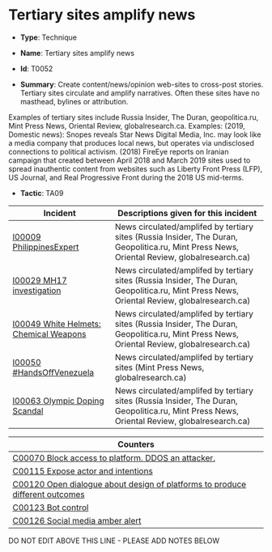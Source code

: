 # Tertiary sites amplify news

* **Type**: Technique

* **Name**: Tertiary sites amplify news

* **Id**: T0052

* **Summary**: Create content/news/opinion web-sites to cross-post stories. Tertiary sites circulate and amplify narratives. Often these sites have no masthead, bylines or attribution. 

Examples of tertiary sites include Russia Insider, The Duran, geopolitica.ru, Mint Press News, Oriental Review, globalresearch.ca. Examples: (2019, Domestic news): Snopes reveals Star News Digital Media, Inc. may look like a media company that produces local news, but operates via undisclosed connections to political activism. (2018) FireEye reports on Iranian campaign that created between April 2018 and March 2019 sites used to spread inauthentic content from websites such as Liberty Front Press (LFP), US Journal, and Real Progressive Front during the 2018 US mid-terms.

* **Tactic**: TA09


| Incident | Descriptions given for this incident |
| -------- | -------------------- |
| [I00009 PhilippinesExpert](../incidents/I00009.md) | News circulated/amplifed by tertiary sites (Russia Insider, The Duran, Geopolitica.ru, Mint Press News, Oriental Review, globalresearch.ca) |
| [I00029 MH17 investigation](../incidents/I00029.md) | News circulated/amplifed by tertiary sites (Russia Insider, The Duran, Geopolitica.ru, Mint Press News, Oriental Review, globalresearch.ca) |
| [I00049 White Helmets: Chemical Weapons](../incidents/I00049.md) | News circulated/amplifed by tertiary sites (Russia Insider, The Duran, Geopolitica.ru, Mint Press News, Oriental Review, globalresearch.ca) |
| [I00050 #HandsOffVenezuela](../incidents/I00050.md) | News circulated/amplifed by tertiary sites (Mint Press News, globalresearch.ca) |
| [I00063 Olympic Doping Scandal](../incidents/I00063.md) | News circulated/amplifed by tertiary sites (Russia Insider, The Duran, Geopolitica.ru, Mint Press News, Oriental Review, globalresearch.ca) |



| Counters |
| -------- |
| [C00070 Block access to platform. DDOS an attacker.](../counters/C00070.md) |
| [C00115 Expose actor and intentions](../counters/C00115.md) |
| [C00120 Open dialogue about design of platforms to produce different outcomes](../counters/C00120.md) |
| [C00123 Bot control](../counters/C00123.md) |
| [C00126 Social media amber alert](../counters/C00126.md) |
DO NOT EDIT ABOVE THIS LINE - PLEASE ADD NOTES BELOW